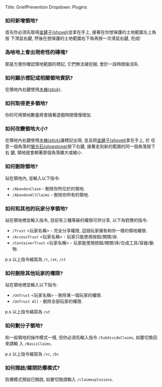 Title: GriefPrevention
Dropdown: Plugins

### 如何新增領地?
首先你必須先取得[金鏟子(shovel)][]並拿在手上, 接著在你想保護的土地範圍左上角按
下滑鼠右鍵, 然後在想保護的土地範圍右下角再按一次滑鼠右鍵, 完成!

### 為啥地上會出現奇怪的磚塊?
那是方便你確認領地範圍的標記, 它們無法被挖掘, 會於一段時間後消失.

### 如何顯示標記或相關領地資訊?
在領地內右鍵使用[木棒(stick)][].

### 如何取得更多領地?
你的可用領地數量將會隨著遊戲時間慢慢增加.

### 如何改變領地大小?
在領地內右鍵使用[木棒(stick)][]讓標記出現, 並且把[金鏟子(shovel)][]拿在手上, 於
任意一個角落的[螢光石(glowstone)][]按下右鍵, 接著走到新的範圍的同一個角落按下右
鍵, 領地就會朝著那個角落擴大或縮小.

### 如何刪除領地?
站在領地內, 並輸入以下指令:

  * `/AbandonClaim` - 刪除你所位於的領地.
  * `/AbandonAllClaims` - 刪除你所有的領地.

### 如何和其他的玩家分享領地?
站在領地裡並輸入指令, 目前有三種等級的權限可供分享, 以下為對應的指令:

  * `/Trust` <玩家名稱> - 完全分享權限, 這個玩家擁有和你一樣的領地權限.
  * `/AccessTrust` <玩家名稱> - 玩家只能使用按鈕/開關/床.
  * `/ContainerTrust` <玩家名稱> - 玩家能使用按鈕/開關/床/合成工具/容器/動物.

p.s 以上指令縮寫為 `/t`, `/at`, `/ct`

### 如何刪除其他玩家的權限?
站在領地裡並輸入以下指令:

  * `/UnTrust` <玩家名稱> - 刪除某一個玩家的權限.
  * `/UnTrust All` - 刪除全部玩家的權限.

p.s 以上指令縮寫為 `/ut`

### 如何劃分子領地?
和一般領地的操作模式一樣, 但你必須先輸入指令 `/SubdivideClaims`, 如要切換回來請輸
入 `/BasicClaims`.

p.s 以上指令縮寫為 `/sc`, `/bc`

### 如何開啟/關閉防爆模式?
防爆模式預設已開啟, 如要切換請輸入 `/claimexplosions`.


  [金鏟子(shovel)]: http://zh.minecraftwiki.net/%E9%94%B9
  [木棒(stick)]: http://zh.minecraftwiki.net/wiki/Stick
  [螢光石(glowstone)]: http://zh.minecraftwiki.net/wiki/%E8%90%A4%E7%9F%B3%E5%9D%97
